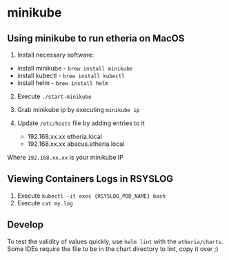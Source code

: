 # minikube

## Using minikube to run etheria on MacOS
1. Install necessary software:
 - install minikube -  `brew install minikube`
 - install kubectl - `brew install kubectl`
 - install helm - `brew install helm`

2. Execute `./start-minikube`

3. Grab minikube ip by executing `minikube ip`

3. Update `/etc/hosts` file by adding entries to it

   - 192.168.xx.xx    etheria.local
   - 192.168.xx.xx    abacus.etheria.local
     
Where `192.168.xx.xx` is your minikube IP

## Viewing Containers Logs in RSYSLOG
1. Execute `kubectl -it exec {RSYSLOG_POD_NAME} bash`
2. Execute `cat my.log`

## Develop

To test the validity of values quickly, use `helm lint` with the `etheria/charts`.
Some IDEs require the file to be in the chart directory to lint, copy it over ;)  
